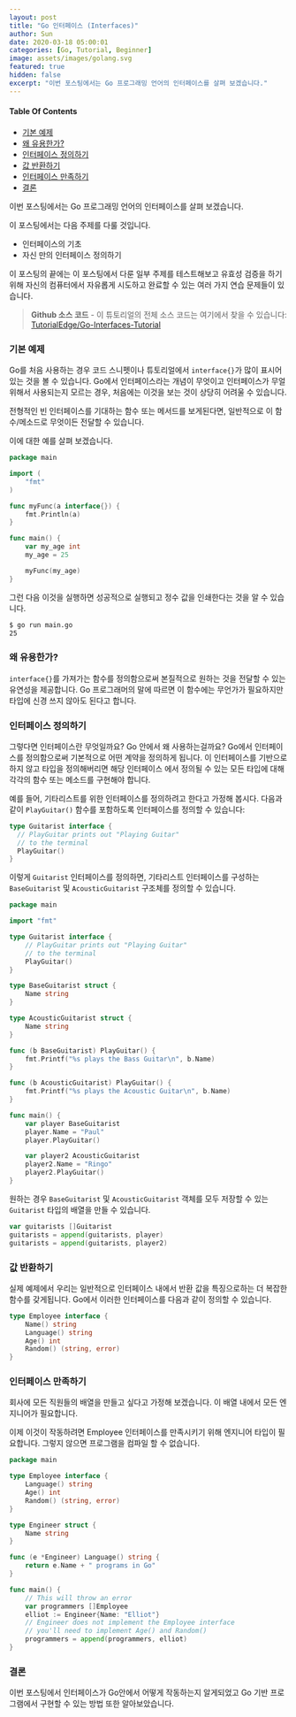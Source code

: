 ```yaml
---
layout: post
title: "Go 인터페이스 (Interfaces)"
author: Sun
date: 2020-03-18 05:00:01
categories: [Go, Tutorial, Beginner]
image: assets/images/golang.svg
featured: true
hidden: false
excerpt: "이번 포스팅에서는 Go 프로그래밍 언어의 인터페이스를 살펴 보겠습니다."
---
```


<div class="toc">
  <h4>Table Of Contents</h4>
  <nav id="TableOfContents">
    <ul>
      <li>
        <a href="#basicExample">기본 예제</a>
      </li>
      <li>
        <a href="#whyIsThisUseful">왜 유용한가?</a>
      </li>
      <li>
        <a href="#definingInterfaces">인터페이스 정의하기</a>
      </li>
      <li>
        <a href="#returnValues">값 반환하기</a>
      </li>
      <li>
        <a href="#satisfyingInterfaces">인터페이스 만족하기</a>
      </li>
      <li>
        <a href="#conclusion">결론</a>
      </li>
    </ul>
  </nav>
</div>

이번 포스팅에서는 Go 프로그래밍 언어의 인터페이스를 살펴 보겠습니다.

이 포스팅에서는 다음 주제를 다룰 것입니다.

* 인터페이스의 기초
* 자신 만의 인터페이스 정의하기

이 포스팅의 끝에는 이 포스팅에서 다룬 일부 주제를 테스트해보고 유효성 검증을 하기 위해 
자신의 컴퓨터에서 자유롭게 시도하고 완료할 수 있는 여러 가지 연습 문제들이 있습니다.

> **Github 소스 코드** - 이 튜토리얼의 전체 소스 코드는 여기에서 찾을 수 있습니다: 
>[TutorialEdge/Go-Interfaces-Tutorial](https://github.com/TutorialEdge/go-interfaces-tutorial)

<h3 id="basicExample">
  <a href="#basicExample"></a>
  기본 예제
</h3>

Go를 처음 사용하는 경우 코드 스니펫이나 튜토리얼에서 `interface{}`가 많이 표시어있는 것을 볼 수 있습니다. 
Go에서 인터페이스라는 개념이 무엇이고 인터페이스가 무얼 위해서 사용되는지 모르는 경우, 처음에는 이것을 보는 것이 상당히 어려울 수 있습니다.

전형적인 빈 인터페이스를 기대하는 함수 또는 메서드를 보게된다면, 일반적으로 이 함수/메소드로 무엇이든 전달할 수 있습니다.

이에 대한 예를 살펴 보겠습니다.

```go
package main

import (
    "fmt"
)

func myFunc(a interface{}) {
    fmt.Println(a)
}

func main() {
    var my_age int
    my_age = 25

    myFunc(my_age)
}
```

그런 다음 이것을 실행하면 성공적으로 실행되고 정수 값을 인쇄한다는 것을 알 수 있습니다.

```bash
$ go run main.go
25
```

<h3 id="whyIsThisUseful">
  <a href="#whyIsThisUseful"></a>
  왜 유용한가?
</h3>

`interface{}`를 가져가는 함수를 정의함으로써 본질적으로 원하는 것을 전달할 수 있는 유연성을 제공합니다. 
Go 프로그래머의 말에 따르면 이 함수에는 무언가가 필요하지만 타입에 신경 쓰지 않아도 된다고 합니다.

<h3 id="definingInterfaces">
  <a href="#definingInterfaces"></a>
  인터페이스 정의하기
</h3>

그렇다면 인터페이스란 무엇일까요? Go 안에서 왜 사용하는걸까요? 
Go에서 인터페이스를 정의함으로써 기본적으로 어떤 계약을 정의하게 됩니다. 
이 인터페이스를 기반으로 하지 않고 타입을 정의해버리면 해당 인터페이스 에서 
정의될 수 있는 모든 타입에 대해 각각의 함수 또는 메소드를 구현해야 합니다.

예를 들어, 기타리스트를 위한 인터페이스를 정의하려고 한다고 가정해 봅시다. 
다음과 같이 `PlayGuitar()` 함수를 포함하도록 인터페이스를 정의할 수 있습니다:

```go
type Guitarist interface {
  // PlayGuitar prints out "Playing Guitar"
  // to the terminal
  PlayGuitar()
}
```

이렇게 `Guitarist` 인터페이스를 정의하면, 기타리스트 인터페이스를 구성하는 
`BaseGuitarist` 및 `AcousticGuitarist` 구조체를 정의할 수 있습니다.

```go
package main

import "fmt"

type Guitarist interface {
    // PlayGuitar prints out "Playing Guitar"
    // to the terminal
    PlayGuitar()
}

type BaseGuitarist struct {
    Name string
}

type AcousticGuitarist struct {
    Name string
}

func (b BaseGuitarist) PlayGuitar() {
    fmt.Printf("%s plays the Bass Guitar\n", b.Name)
}

func (b AcousticGuitarist) PlayGuitar() {
    fmt.Printf("%s plays the Acoustic Guitar\n", b.Name)
}

func main() {
    var player BaseGuitarist
    player.Name = "Paul"
    player.PlayGuitar()

    var player2 AcousticGuitarist
    player2.Name = "Ringo"
    player2.PlayGuitar()
}
```

원하는 경우 `BaseGuitarist` 및 `AcousticGuitarist` 객체를 모두 저장할 수 있는 
`Guitarist` 타입의 배열을 만들 수 있습니다.

```go
var guitarists []Guitarist
guitarists = append(guitarists, player)
guitarists = append(guitarists, player2)
```

<h3 id="returnValues">
  <a href="#returnValues"></a>
  값 반환하기
</h3>

실제 예제에서 우리는 일반적으로 인터페이스 내에서 반환 값을 특징으로하는 
더 복잡한 함수를 갖게됩니다. Go에서 이러한 인터페이스를 다음과 같이 정의할 수 있습니다.

```go
type Employee interface {
    Name() string
    Language() string
    Age() int
    Random() (string, error)
}
```

<h3 id="satisfyingInterfaces">
  <a href="#satisfyingInterfaces"></a>
  인터페이스 만족하기
</h3>

회사에 모든 직원들의 배열을 만들고 싶다고 가정해 보겠습니다. 
이 배열 내에서 모든 엔지니어가 필요합니다.

이제 이것이 작동하려면 Employee 인터페이스를 만족시키기 
위해 엔지니어 타입이 필요합니다. 그렇지 않으면 프로그램을 컴파일 할 수 없습니다.

```go
package main

type Employee interface {
    Language() string
    Age() int
    Random() (string, error)
}

type Engineer struct {
    Name string
}

func (e *Engineer) Language() string {
    return e.Name + " programs in Go"
}

func main() {
    // This will throw an error
    var programmers []Employee
    elliot := Engineer{Name: "Elliot"}
    // Engineer does not implement the Employee interface
    // you'll need to implement Age() and Random()
    programmers = append(programmers, elliot)
}
```

<h3 id="conclusion">
  <a href="#conclusion"></a>
  결론
</h3>

이번 포스팅에서 인터페이스가 Go안에서 어떻게 작동하는지 
알게되었고 Go 기반 프로그램에서 구현할 수 있는 방법 또한 알아보았습니다.

